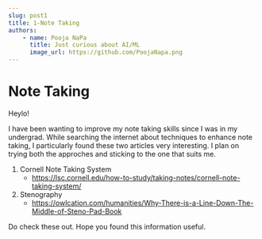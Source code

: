 ```yaml
---
slug: post1
title: 1-Note Taking
authors:
    - name: Pooja NaPa
      title: Just curious about AI/ML
      image_url: https://github.com/PoojaNapa.png
---
```


# Note Taking

Heylo!

I have been wanting to improve my note taking skills since I was in my undergrad. While searching the internet about techniques to enhance note taking, I particularly found these two articles very interesting. I plan on trying both the approches and sticking to the one that suits me.

1. Cornell Note Taking System
    * https://lsc.cornell.edu/how-to-study/taking-notes/cornell-note-taking-system/
2. Stenography
    * https://owlcation.com/humanities/Why-There-is-a-Line-Down-The-Middle-of-Steno-Pad-Book

Do check these out. Hope you found this information useful.


